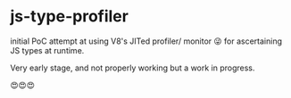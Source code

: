 # js-type-profiler

initial PoC attempt at using V8's JITed profiler/ monitor 😜 for ascertaining JS types at runtime.

Very early stage, and not properly working but a work in progress.

😍😍😍

